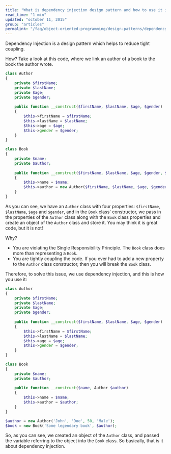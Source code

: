 ```yaml
---
title: "What is dependency injection design pattern and how to use it in PHP?"
read_time: "1 min"
updated: "october 11, 2015"
group: "articles"
permalink: "/faq/object-oriented-programming/design-patterns/dependency-injection/"
---
```


Dependency Injection is a design pattern which helps to reduce tight coupling.

How? Take a look at this code, where we link an author of a book to the book the author wrote.

```php
class Author 
{
    private $firstName;
    private $lastName;
    private $age;
    private $gender;
    
    public function __construct($firstName, $lastName, $age, $gender)
    {
        $this->firstName = $firstName;
        $this->lastName = $lastName;
        $this->age = $age;
        $this->gender = $gender;
    }
}

class Book
{
    private $name;
    private $author;
  
    public function __construct($firstName, $lastName, $age, $gender, $name)
    {
        $this->name = $name;
        $this->author = new Author($firstName, $lastName, $age, $gender);
    }
}
```

As you can see, we have an `Author` class with four properties: `$firstName`, `$lastName`, `$age` and `$gender`, and in the `Book` class' constructor, we pass in the properties of the `Author` class along with the `Book` class properties and create an object of the `Author` class and store it. You may think it is great code, but it is not!

Why?

* You are violating the Single Responsibility Principle. The `Book` class does more than representing a `Book`.
* You are tightly coupling the code. If you ever had to add a new property to the `Author` class constructor, then you will break the `Book` class.

Therefore, to solve this issue, we use dependency injection, and this is how you use it:

```php
class Author 
{
    private $firstName;
    private $lastName;
    private $age;
    private $gender;
    
    public function __construct($firstName, $lastName, $age, $gender)
    {
        $this->firstName = $firstName;
        $this->lastName = $lastName;
        $this->age = $age;
        $this->gender = $gender;
    }
}

class Book
{
    private $name;
    private $author;
  
    public function __construct($name, Author $author)
    {
        $this->name = $name;
        $this->author = $author;
    }
}

$author = new Author('John', 'Doe', 50, 'Male');
$book = new Book('Some legendary book', $author);
```

So, as you can see, we created an object of the `Author` class, and passed the variable referring to the object into the `Book` class. So basically, that is it about dependency injection.
